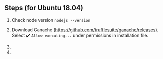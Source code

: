 
## Steps (for Ubuntu 18.04)

1. Check node version `nodejs --version`

2. Download Ganache (https://github.com/trufflesuite/ganache/releases). Select :heavy_check_mark: `Allow executing...` under permissions in installation file.

3. 

4.


